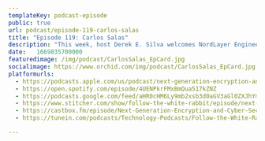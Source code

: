 ```yaml
---
templateKey: podcast-episode
public: true
url: podcast/episode-119-carlos-salas
title: "Episode 119: Carlos Salas"
description: "This week, host Derek E. Silva welcomes NordLayer Engineering Manager Carlos Salas. Join us for a deep dive into VPNs, next-generation encryption, how to prevent crypto jacking, and the future of cyber security."
date:	1669835700000
featuredimage: /img/podcast/CarlosSalas_EpCard.jpg
socialimage: https://www.orchid.com/img/podcast/CarlosSalas_EpCard.jpg
platformurls:
  - https://podcasts.apple.com/us/podcast/next-generation-encryption-and-cyber-security-with/id1516705670?i=1000588180013
  - https://open.spotify.com/episode/4UENPkrFMxBmQua517kZNZ
  - https://podcasts.google.com/feed/aHR0cHM6Ly9mb2xsb3d0aGV3aGl0ZXJhYmJpdC5saWJzeW4uY29tL3Jzcw/episode/MmMzMDBkOWYtZjAxNi00NmRjLThlYTUtZTYzZjk4MmI2Yzhl?sa=X&ved=0CAUQkfYCahcKEwiosp2R4Nb7AhUAAAAAHQAAAAAQAQ
  - https://www.stitcher.com/show/follow-the-white-rabbit/episode/next-generation-encryption-and-cyber-security-with-carlos-salas-engineering-manager-at-nordlayer-209193114
  - https://castbox.fm/episode/Next-Generation-Encryption-and-Cyber-Security-with-Carlos-Salas%2C-Engineering-Manager-at-NordLayer-id2954358-id552045133?country=us
  - https://tunein.com/podcasts/Technology-Podcasts/Follow-the-White-Rabbit-p1330281/?topicId=223985998

---
```

